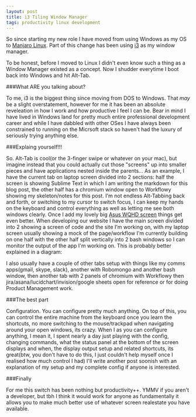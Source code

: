 ```yaml
---
layout: post
title: i3 Tiling Window Manager
tags: productivity linux development
---
```


So since starting my new role I have moved from using Windows as my OS to [Manjaro Linux](https://manjaro.github.io/). Part of this change has been using [i3](https://i3wm.org/) as my window manager.

To be honest, before I moved to Linux I didn't even know such a thing as a Window Manager existed as a concept. Now I shudder everytime I boot back into Windows and hit Alt-Tab.

###What ARE you talking about?

To me, i3 is the biggest thing since moving from DOS to Windows. That *may* be a slight overstatement, however for me it has been an absolute reveleation in how I work and how productive I feel I can be.
Bear in mind I have lived in Windows land for pretty much entire professional development career and while I have dabbled with other OSes I have always been constrained to running on the Micrsoft stack so haven't had the luxury of seriously trying anything else.

###Explaing yourself!!!

So. Alt-Tab is cool(or the 3-finger swipe or whatever on your mac), but imagine instead that you could actually cut those "screens" up into smaller pieces and have applications nested inside the parents... As an example, I have the current tab on laptop screen divided into 2 sections: half the screen is showing Sublime Text in which I am writing the markdown for this blog post, the other half has a chromium window open to Workflowy showing my skeleton/notes for this post. I'm not endless Alt-Tabbing back and forth, or switching to my cursor to switch focus, I can keep my hands on the keyboard and control everything as well as letting me see both windows clearly.
Once I add my lovely big [Asus WQHD screen](http://www.pccasegear.com/index.php?main_page=product_info&cPath=558_1213&products_id=30765) things get even better. When developing our website I have the main screen divided into 2 showing a screen of code and the site I'm working on, with my laptop screen usually showing a mock of the page/workflow I'm currently building on one half with the other half split vertically into 2 bash windows so I can monitor the output of the app I'm working on. This is probably better explained in a diagram:

I also usually have a couple of other tabs setup with things like my comms apps(gmail, skype, slack), another with Robomongo and another bash window, then another tab with 2 panels of chromium with Workflowy then jira/asana/lucidchart/invision/google sheets open for reference or for doing Product Management work.

###The best part

Configuration. You can configure pretty much anything. On top of this, you can control the entire machine from the keyboard once you learn the shortcuts, no more switching to the mouse/trackpad when navigating around your open windows, its crazy.
When I as you can configure anything, I mean it, I spent nearly a day just playing with the config, changing commands, what the status panel at the bottom of the screen displays and when, the display output setup and related shortcuts, its great(btw, you don't have to do this, I just couldn't help myself once I realised how much control I had)
I'll write another post soonish with an explanation of my setup and my complete config if anyone is interested.

###Finally

For me this switch has been nothing but productivity++. YMMV if you aren't a developer, but tbh I think it would work for anyone as fundamentally it allows you to make much better use of whatever screen realestate you have available.